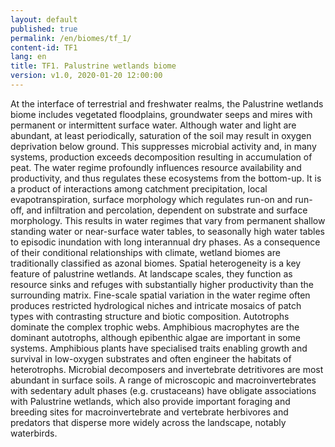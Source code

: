 ```yaml
---
layout: default
published: true
permalink: /en/biomes/tf_1/
content-id: TF1
lang: en
title: TF1. Palustrine wetlands biome
version: v1.0, 2020-01-20 12:00:00
---
```


At the interface of terrestrial and freshwater realms, the Palustrine wetlands biome includes vegetated floodplains, groundwater seeps and mires with permanent or intermittent surface water. Although water and light are abundant, at least periodically, saturation of the soil may result in oxygen deprivation below ground. This suppresses microbial activity and, in many systems, production exceeds decomposition resulting in accumulation of peat. The water regime profoundly influences resource availability and productivity, and thus regulates these ecosystems from the bottom-up. It is a product of interactions among catchment precipitation, local evapotranspiration, surface morphology which regulates run-on and run-off, and infiltration and percolation, dependent on substrate and surface morphology. This results in water regimes that vary from permanent shallow standing water or near-surface water tables, to seasonally high water tables to episodic inundation with long interannual dry phases. As a consequence of their conditional relationships with climate, wetland biomes are traditionally classified as azonal biomes. Spatial heterogeneity is a key feature of palustrine wetlands. At landscape scales, they function as resource sinks and refuges with substantially higher productivity than the surrounding matrix. Fine-scale spatial variation in the water regime often produces restricted hydrological niches and intricate mosaics of patch types with contrasting structure and biotic composition. Autotrophs dominate the complex trophic webs. Amphibious macrophytes are the dominant autotrophs, although epibenthic algae are important in some systems. Amphibious plants have specialised traits enabling growth and survival in low-oxygen substrates and often engineer the habitats of heterotrophs. Microbial decomposers and invertebrate detritivores are most abundant in surface soils. A range of microscopic and macroinvertebrates with sedentary adult phases (e.g. crustaceans) have obligate associations with Palustrine wetlands, which also provide important foraging and breeding sites for macroinvertebrate and vertebrate herbivores and predators that disperse more widely across the landscape, notably waterbirds.
